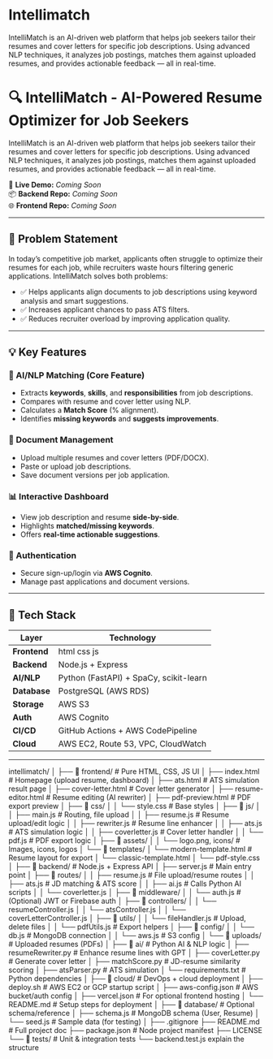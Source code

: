 # Intellimatch
IntelliMatch is an AI-driven web platform that helps job seekers tailor their resumes and cover letters for specific job descriptions. Using advanced NLP techniques, it analyzes job postings, matches them against uploaded resumes, and provides actionable feedback — all in real-time.
# 🔍 IntelliMatch - AI-Powered Resume Optimizer for Job Seekers

IntelliMatch is an AI-driven web platform that helps job seekers tailor their resumes and cover letters for specific job descriptions. Using advanced NLP techniques, it analyzes job postings, matches them against uploaded resumes, and provides actionable feedback — all in real-time.

🚀 **Live Demo:** _Coming Soon_  
📦 **Backend Repo:** _Coming Soon_  
🌐 **Frontend Repo:** _Coming Soon_  

---

## 📌 Problem Statement

In today’s competitive job market, applicants often struggle to optimize their resumes for each job, while recruiters waste hours filtering generic applications. IntelliMatch solves both problems:

- ✅ Helps applicants align documents to job descriptions using keyword analysis and smart suggestions.
- ✅ Increases applicant chances to pass ATS filters.
- ✅ Reduces recruiter overload by improving application quality.

---

## 💡 Key Features

### 🧠 AI/NLP Matching (Core Feature)
- Extracts **keywords**, **skills**, and **responsibilities** from job descriptions.
- Compares with resume and cover letter using NLP.
- Calculates a **Match Score** (% alignment).
- Identifies **missing keywords** and **suggests improvements**.

### 📄 Document Management
- Upload multiple resumes and cover letters (PDF/DOCX).
- Paste or upload job descriptions.
- Save document versions per job application.

### 📊 Interactive Dashboard
- View job description and resume **side-by-side**.
- Highlights **matched/missing keywords**.
- Offers **real-time actionable suggestions**.

### 🔐 Authentication
- Secure sign-up/login via **AWS Cognito**.
- Manage past applications and document versions.

---

## 🧱 Tech Stack

| Layer        | Technology         |
|--------------|--------------------|
| **Frontend** | html css js           |
| **Backend**  | Node.js + Express  |
| **AI/NLP**   | Python (FastAPI) + SpaCy, scikit-learn |
| **Database** | PostgreSQL (AWS RDS) |
| **Storage**  | AWS S3             |
| **Auth**     | AWS Cognito        |
| **CI/CD**    | GitHub Actions + AWS CodePipeline |
| **Cloud**    | AWS EC2, Route 53, VPC, CloudWatch |

---

intellimatch/
│
├── 📁 frontend/                # Pure HTML, CSS, JS UI
│   ├── index.html             # Homepage (upload resume, dashboard)
│   ├── ats.html               # ATS simulation result page
│   ├── cover-letter.html      # Cover letter generator
│   ├── resume-editor.html     # Resume editing (AI rewriter)
│   ├── pdf-preview.html       # PDF export preview
│   ├── 📁 css/
│   │   └── style.css          # Base styles
│   ├── 📁 js/
│   │   ├── main.js            # Routing, file upload
│   │   ├── resume.js          # Resume upload/edit logic
│   │   ├── rewriter.js        # Resume line enhancer
│   │   ├── ats.js             # ATS simulation logic
│   │   ├── coverletter.js     # Cover letter handler
│   │   └── pdf.js             # PDF export logic
│   ├── 📁 assets/
│   │   └── logo.png, icons/   # Images, icons, logos
│   └── 📁 templates/
│       └── modern-template.html   # Resume layout for export
│       └── classic-template.html
│       └── pdf-style.css
│
├── 📁 backend/                # Node.js + Express API
│   ├── server.js             # Main entry point
│   ├── 📁 routes/
│   │   ├── resume.js         # File upload/resume routes
│   │   ├── ats.js            # JD matching & ATS score
│   │   ├── ai.js             # Calls Python AI scripts
│   │   └── coverletter.js
│   ├── 📁 middleware/
│   │   └── auth.js           # (Optional) JWT or Firebase auth
│   ├── 📁 controllers/
│   │   └── resumeController.js
│   │   └── atsController.js
│   │   └── coverLetterController.js
│   ├── 📁 utils/
│   │   └── fileHandler.js    # Upload, delete files
│   │   └── pdfUtils.js       # Export helpers
│   ├── 📁 config/
│   │   └── db.js             # MongoDB connection
│   │   └── aws.js            # S3 config
│   └── 📁 uploads/           # Uploaded resumes (PDFs)
│
├── 📁 ai/                     # Python AI & NLP logic
│   ├── resumeRewriter.py     # Enhance resume lines with GPT
│   ├── coverLetter.py        # Generate cover letter
│   ├── matchScore.py         # JD-resume similarity scoring
│   ├── atsParser.py          # ATS simulation
│   └── requirements.txt      # Python dependencies
│
├── 📁 cloud/                  # DevOps + cloud deployment
│   ├── deploy.sh             # AWS EC2 or GCP startup script
│   ├── aws-config.json       # AWS bucket/auth config
│   ├── vercel.json           # For optional frontend hosting
│   └── README.md             # Setup steps for deployment
│
├── 📁 database/               # Optional schema/reference
│   ├── schema.js             # MongoDB schema (User, Resume)
│   └── seed.js               # Sample data (for testing)
│
├── .gitignore
├── README.md                 # Full project doc
├── package.json              # Node project manifest
├── LICENSE
└── 📁 tests/                 # Unit & integration tests
    └── backend.test.js   explain the structure  
